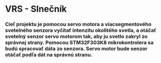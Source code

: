 # VRS - Slnečník

### Cieľ projektu je pomocou servo motora a viacsegmentového svetelného senzora vyčítať intenzitu okolitého svetla, a otáčať svetelný senzor servo motorom tak, aby ju svetlo zakryl zo správnej strany. Pomocou STM32F303K8 mikrokontrolera sa budú spracovať dáta zo senzora. Servo motor bude senzor otáčať podľa dát na správnú stranu.
